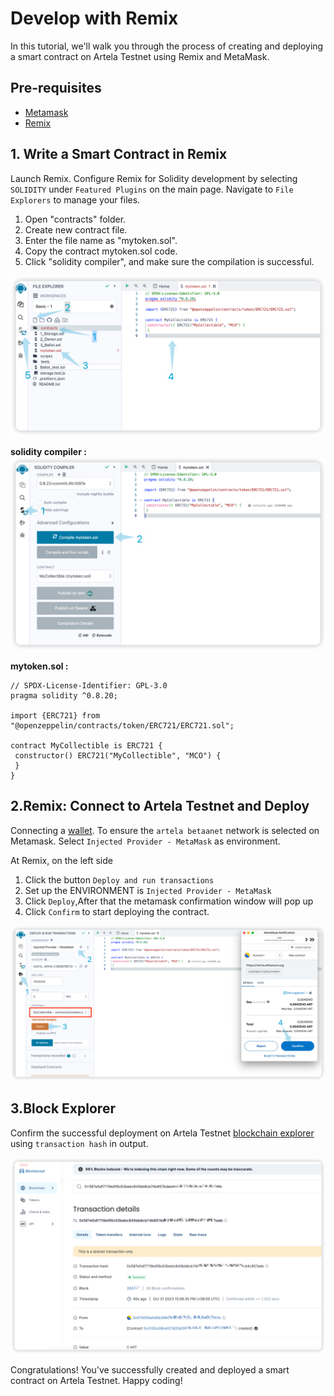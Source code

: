 
# Develop with Remix

In this tutorial, we'll walk you through the process of creating and deploying a smart contract on Artela Testnet using Remix and MetaMask.

## Pre-requisites
* [Metamask](https://metamask.io/)
* [Remix](https://remix.ethereum.org/)

## 1. Write a Smart Contract in Remix

Launch Remix. Configure Remix for Solidity development by selecting `SOLIDITY` under `Featured Plugins` on the main page. Navigate to `File Explorers` to manage your files.

1. Open "contracts" folder.
2. Create new contract file.
3. Enter the file name as "mytoken.sol".
4. Copy the contract mytoken.sol code.
5. Click "solidity compiler", and make sure the compilation is successful.

![img_6.png](img_6.png)

**solidity compiler :**
![img_7.png](img_7.png)


**mytoken.sol :**

```solidity
// SPDX-License-Identifier: GPL-3.0
pragma solidity ^0.8.20;

import {ERC721} from "@openzeppelin/contracts/token/ERC721/ERC721.sol";

contract MyCollectible is ERC721 {
 constructor() ERC721("MyCollectible", "MCO") {
 }
}
```

## 2.Remix: Connect to Artela Testnet and Deploy

Connecting a [wallet](/develop/guides/wallet-configuration). To ensure the `artela betaanet` network is selected on Metamask. Select `Injected Provider - MetaMask` as environment.

At Remix, on the left side

1. Click the button `Deploy and run transactions`
2. Set up the ENVIRONMENT is `Injected Provider - MetaMask` 
3. Click `Deploy`,After that the metamask confirmation window will pop up
4. Click `Confirm` to start deploying the contract.

![img_9.png](img_9.png)

## 3.Block Explorer

Confirm the successful deployment on Artela Testnet [blockchain explorer](https://betanet-scan.artela.network/) using `transaction hash` in output.


![img_3.png](img_3.png)

Congratulations! You've successfully created and deployed a smart contract on Artela Testnet. Happy coding!
